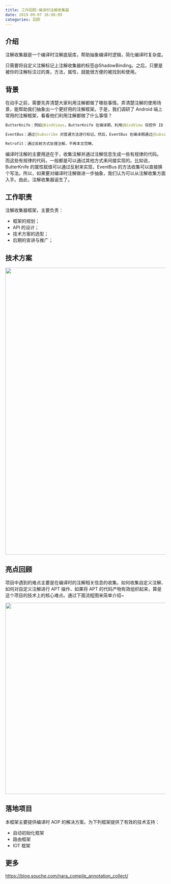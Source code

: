 ```yaml
---
title: 工作回顾-编译时注解收集器
date: 2019-09-07 16:08:09
categories: 回顾
---
```


## 介绍

注解收集器是一个编译时注解底层库，帮助抽象编译时逻辑，简化编译时复杂度。

只需要将自定义注解标记上注解收集器的标签@ShadowBinding。之后，只要是被你的注解标注过的类，方法，属性，就能很方便的被找到和使用。

## 背景

在动手之前，需要先弄清楚大家利用注解都做了哪些事情。弄清楚注解的使用场景，能帮助我们抽象出一个更好用的注解框架。于是，我们调研了 Android 端上常用的注解框架，看看他们利用注解都做了什么事情？

```java
ButterKnife：例如@BindViews，ButterKnife 在编译期，利用@BindView 将控件 ID 和类属性建立对应关系。然后在页面启动时，根据控件 ID 通过 findViewById 方法将控件赋值到类属性上。

EventBus：通过@Subscribe 对普通方法进行标记。然后，EventBus 在编译期通过@Subscribe 将这些方法收集起来，作为 EventBus 的订阅方法。

Retrofit：通过反射方式处理注解，不再本文范畴。
```

编译时注解的主要用途在于，收集注解并通过注解信息生成一些有规律的代码。
而这些有规律的代码，一般都是可以通过其他方式来间接实现的。比如说，ButterKnife 的属性赋值可以通过反射来实现，EventBus 的方法收集可以直接换个写法。所以，如果要对编译时注解做进一步抽象，我们认为可以从注解收集方面入手。由此，注解收集器诞生了。

## 工作职责

注解收集器框架，主要负责：

- 框架的规划；
- API 的设计；
- 技术方案的选型；
- 后期的宣讲与推广；

## 技术方案

<img width="900" src="/image/annotation_collection_架构图.png">

## 亮点回顾

项目中遇到的难点主要是在编译时的注解相关信息的收集。如何收集自定义注解、如何对自定义注解进行 APT 操作、如果将 APT 的代码产物有效组织起来，算是这个项目的技术上的核心难点。通过下面流程图来简单介绍~

<img width="600" src="/image/annotation_collection_编译流程.png">

## 落地项目

本框架主要提供编译时 AOP 的解决方案。为下列框架提供了有效的技术支持：

- 自动初始化框架
- 路由框架
- IOT 框架

## 更多

https://blog.souche.com/nara_compile_annotation_collect/
